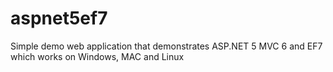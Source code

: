 # aspnet5ef7
Simple demo web application that demonstrates ASP.NET 5 MVC 6 and EF7 which works on Windows, MAC and Linux
